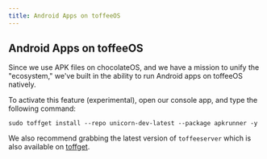 ```yaml
---
title: Android Apps on toffeeOS
---
```


## Android Apps on toffeeOS
Since we use APK files on chocolateOS, and we have a mission to unify the "ecosystem," we've built in the ability to run Android apps on toffeeOS natively. 

To activate this feature (experimental), open our console app, and type the following command:

```
sudo toffget install --repo unicorn-dev-latest --package apkrunner -y
```

We also recommend grabbing the latest version of ``toffeeserver`` which is also available on [toffget](/features/toffget/).
